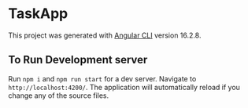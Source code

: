 # TaskApp

This project was generated with [Angular CLI](https://github.com/angular/angular-cli) version 16.2.8.

## To Run Development server

Run `npm i` and `npm run start` for a dev server. Navigate to `http://localhost:4200/`. The application will automatically reload if you change any of the source files.
